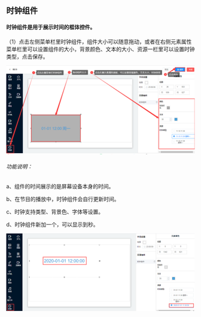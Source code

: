 ## 时钟组件
#### 时钟组件是用于展示时间的框体控件。

（1）点击左侧菜单栏里时钟组件，组件大小可以随意拖动，或者在右侧元素属性菜单栏里可以设置组件的大小，背景颜色、文本的大小、资源一栏里可以设置时钟类型，点击保存。

![avatar](../../images/program/11.png)

###### 功能说明：

a、组件的时间展示的是屏幕设备本身的时间。

b、在节目的播放中，时钟组件会自行更新时间。

c、时钟支持类型、背景色、字体等设置。

d、时钟组件新加一个，可以显示到秒。

![avatar](../../images/program/15.png)
